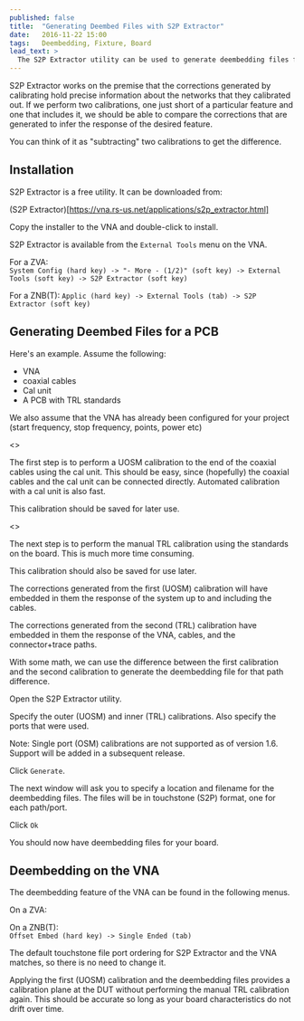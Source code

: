 ```yaml
---
published: false
title:  "Generating Deembed Files with S2P Extractor"
date:   2016-11-22 15:00
tags:   Deembedding, Fixture, Board
lead_text: >
  The S2P Extractor utility can be used to generate deembedding files for board and fixture setups.
---
```


S2P Extractor works on the premise that the corrections generated by calibrating hold precise information about the networks that they calibrated out. If we perform two calibrations, one just short of a particular feature and one that includes it, we should be able to compare the corrections that are generated to infer the response of the desired feature.

You can think of it as "subtracting" two calibrations to get the difference.

Installation
------------

S2P Extractor is a free utility. It can be downloaded from:

(S2P Extractor)[https://vna.rs-us.net/applications/s2p_extractor.html]

Copy the installer to the VNA and double-click to install.

S2P Extractor is available from the `External Tools` menu on the VNA.

For a ZVA:  
`System Config (hard key) -> "- More - (1/2)" (soft key) -> External Tools (soft key) -> S2P Extractor (soft key)`

For a ZNB(T):
`Applic (hard key) -> External Tools (tab) -> S2P Extractor (soft key)`

Generating Deembed Files for a PCB
----------------------------------

Here's an example. Assume the following:

- VNA
- coaxial cables
- Cal unit
- A PCB with TRL standards

We also assume that the VNA has already been configured for your project (start frequency, stop frequency, points, power etc)

<<parts>>

The first step is to perform a UOSM calibration to the end of the coaxial cables using the cal unit. This should be easy, since (hopefully) the coaxial cables and the cal unit can be connected directly. Automated calibration with a cal unit is also fast.

This calibration should be saved for later use.

<<UOSM>>

The next step is to perform the manual TRL calibration using the standards on the board. This is much more time consuming.

This calibration should also be saved for use later.

The corrections generated from the first (UOSM) calibration will have embedded in them the response of the system up to and including the cables.

The corrections generated from the second (TRL) calibration have embedded in them the response of the VNA, cables, and the connector+trace paths.

With some math, we can use the difference between the first calibration and the second calibration to generate the deembedding file for that path difference.

Open the S2P Extractor utility.

Specify the outer (UOSM) and inner (TRL) calibrations. Also specify the ports that were used.

Note: Single port (OSM) calibrations are not supported as of version 1.6. Support will be added in a subsequent release.

Click `Generate`.

The next window will ask you to specify a location and filename for the deembedding files. The files will be in touchstone (S2P) format, one for each path/port.

Click `Ok`

You should now have deembedding files for your board.

Deembedding on the VNA
----------------------

The deembedding feature of the VNA can be found in the following menus.

On a ZVA:  


On a ZNB(T):  
`Offset Embed (hard key) -> Single Ended (tab)`

The default touchstone file port ordering for S2P Extractor and the VNA matches, so there is no need to change it.

Applying the first (UOSM) calibration and the deembedding files provides a calibration plane at the DUT without performing the manual TRL calibration again. This should be accurate so long as your board characteristics do not drift over time.

